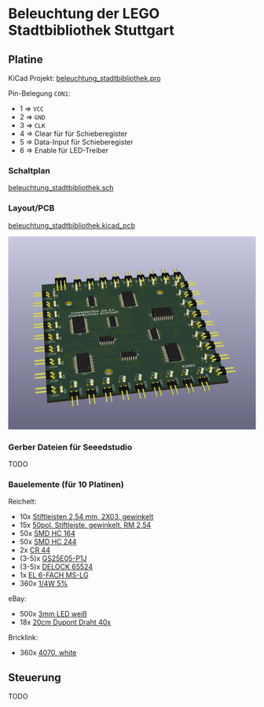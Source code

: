 # Beleuchtung der LEGO Stadtbibliothek Stuttgart

## Platine
KiCad Projekt:
[beleuchtung_stadtbibliothek.pro](./kicad/beleuchtung_stadtbibliothek.pro)

Pin-Belegung `CON1`:

 * 1 => `VCC`
 * 2 => `GND`
 * 3 => `CLK`
 * 4 => Clear für für Schieberegister
 * 5 => Data-Input für Schieberegister 
 * 6 => Enable für LED-Treiber 

### Schaltplan
[beleuchtung_stadtbibliothek.sch](./kicad/beleuchtung_stadtbibliothek.sch)

### Layout/PCB
[beleuchtung_stadtbibliothek.kicad_pcb](./kicad/beleuchtung_stadtbibliothek.kicad_pcb)
    

![./images/pcb_3d.png](./images/pcb_3d.png)

### Gerber Dateien für Seeedstudio
TODO

### Bauelemente (für 10 Platinen)
Reichelt:

 * 10x [Stiftleisten 2,54 mm, 2X03, gewinkelt](https://www.reichelt.de/Stiftleisten/MPE-088-2-006/3/index.html?ACTION=3&LA=2&ARTICLE=119904&GROUPID=7434&artnr=MPE+088-2-006&SEARCH=%252A)
 * 15x [50pol. Stiftleiste, gewinkelt, RM 2,54](https://www.reichelt.de/Stiftleisten/SL-1X50W-2-54/3/index.html?ACTION=3&LA=2&ARTICLE=19509&GROUPID=7434&artnr=SL+1X50W+2%2C54&SEARCH=%252A)
 * 50x [SMD HC 164](https://www.reichelt.de/ICs-74HC-SMD/SMD-HC-164/3/index.html?ACTION=3&LA=2&ARTICLE=18650&GROUPID=2931&artnr=SMD+HC+164&SEARCH=%252A)
 * 50x [SMD HC 244](https://www.reichelt.de/ICs-74HC-SMD/SMD-HC-244/3/index.html?ACTION=3&LA=2&ARTICLE=18663&GROUPID=2931&artnr=SMD+HC+244&SEARCH=%252A)
 * 2x [CR 44](https://www.reichelt.de/Flussmittel-Loetpasten/CR-44/3/index.html?ACTION=3&LA=2&ARTICLE=6833&GROUPID=4132&artnr=CR+44&SEARCH=%252A)
 * (3-5)x [GS25E05-P1J](https://www.reichelt.de/Festspannungsnetzteile/GS25E05-P1J/3/index.html?ACTION=3&LA=2&ARTICLE=161618&GROUPID=4946&artnr=GS25E05-P1J&SEARCH=%252A)
 * (3-5)x [DELOCK 65524](https://www.reichelt.de/Hohlstecker/DELOCK-65524/3/index.html?ACTION=3&LA=2&ARTICLE=143219&GROUPID=7488&artnr=DELOCK+65524&SEARCH=%252A)
 * 1x [EL 6-FACH MS-LG](https://www.reichelt.de/Steckdosenleiste-allgemein/EL-6-FACH-MS-LG/3/index.html?ACTION=3&LA=446&ARTICLE=34994&GROUPID=4280&artnr=EL+6-FACH+MS-LG&SEARCH=mehrfachsteckdose)
 * 360x [1/4W 5%](https://www.reichelt.de/1-4W-5-/2/index.html?ACTION=2&LA=2&GROUPID=3061)

eBay:

 * 500x [3mm LED weiß](http://www.ebay.de/itm/Transparente-High-Quality-LEDs-Leucht-Dioden-in-verschiedenen-Grosen-und-Farben-/171370401875?var=&hash=item27e678d053:m:myDHtgaZcdvr4vHanhSXiCA)
 * 18x [20cm Dupont Draht 40x](http://www.ebay.de/itm/40x-Dupont-Draht-Rainbow-Color-Jumper-Kabel-Buchse-Buchse-20cm-/351673233241?hash=item51e15baf59:g:O0cAAOxyaTxTRRo8)

Bricklink:

 * 360x [4070, white](https://www.bricklink.com/v2/catalog/catalogitem.page?P=4070#T=S&C=1&O={"color":1})

## Steuerung
TODO
